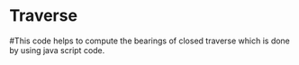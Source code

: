 # Traverse
#This code helps to compute the bearings of closed traverse which is done by using java script code.
